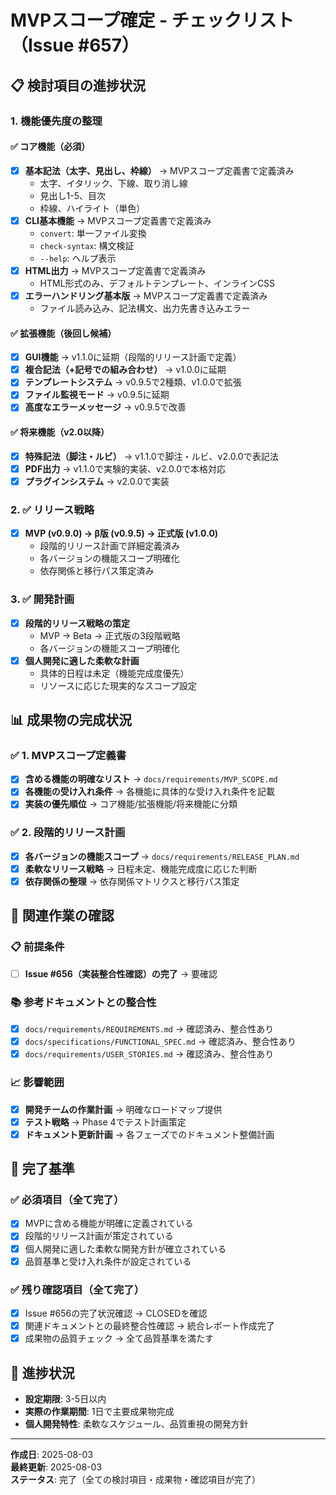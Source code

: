 # MVPスコープ確定 - チェックリスト（Issue #657）

## 📋 検討項目の進捗状況

### 1. 機能優先度の整理

#### ✅ コア機能（必須）
- [x] **基本記法（太字、見出し、枠線）** → MVPスコープ定義書で定義済み
  - 太字、イタリック、下線、取り消し線
  - 見出し1-5、目次
  - 枠線、ハイライト（単色）
- [x] **CLI基本機能** → MVPスコープ定義書で定義済み
  - `convert`: 単一ファイル変換
  - `check-syntax`: 構文検証
  - `--help`: ヘルプ表示
- [x] **HTML出力** → MVPスコープ定義書で定義済み
  - HTML形式のみ、デフォルトテンプレート、インラインCSS
- [x] **エラーハンドリング基本版** → MVPスコープ定義書で定義済み
  - ファイル読み込み、記法構文、出力先書き込みエラー

#### ✅ 拡張機能（後回し候補）
- [x] **GUI機能** → v1.1.0に延期（段階的リリース計画で定義）
- [x] **複合記法（+記号での組み合わせ）** → v1.0.0に延期
- [x] **テンプレートシステム** → v0.9.5で2種類、v1.0.0で拡張
- [x] **ファイル監視モード** → v0.9.5に延期
- [x] **高度なエラーメッセージ** → v0.9.5で改善

#### ✅ 将来機能（v2.0以降）
- [x] **特殊記法（脚注・ルビ）** → v1.1.0で脚注・ルビ、v2.0.0で表記法
- [x] **PDF出力** → v1.1.0で実験的実装、v2.0.0で本格対応
- [x] **プラグインシステム** → v2.0.0で実装

### 2. ✅ リリース戦略
- [x] **MVP (v0.9.0) → β版 (v0.9.5) → 正式版 (v1.0.0)** 
  - 段階的リリース計画で詳細定義済み
  - 各バージョンの機能スコープ明確化
  - 依存関係と移行パス策定済み

### 3. ✅ 開発計画
- [x] **段階的リリース戦略の策定**
  - MVP → Beta → 正式版の3段階戦略
  - 各バージョンの機能スコープ明確化
- [x] **個人開発に適した柔軟な計画**
  - 具体的日程は未定（機能完成度優先）
  - リソースに応じた現実的なスコープ設定

## 📊 成果物の完成状況

### ✅ 1. MVPスコープ定義書
- [x] **含める機能の明確なリスト** → `docs/requirements/MVP_SCOPE.md`
- [x] **各機能の受け入れ条件** → 各機能に具体的な受け入れ条件を記載
- [x] **実装の優先順位** → コア機能/拡張機能/将来機能に分類

### ✅ 2. 段階的リリース計画
- [x] **各バージョンの機能スコープ** → `docs/requirements/RELEASE_PLAN.md`
- [x] **柔軟なリリース戦略** → 日程未定、機能完成度に応じた判断
- [x] **依存関係の整理** → 依存関係マトリクスと移行パス策定

## 🔗 関連作業の確認

### 📋 前提条件
- [ ] **Issue #656（実装整合性確認）の完了** → 要確認

### 📚 参考ドキュメントとの整合性
- [x] `docs/requirements/REQUIREMENTS.md` → 確認済み、整合性あり
- [x] `docs/specifications/FUNCTIONAL_SPEC.md` → 確認済み、整合性あり  
- [x] `docs/requirements/USER_STORIES.md` → 確認済み、整合性あり

### 📈 影響範囲
- [x] **開発チームの作業計画** → 明確なロードマップ提供
- [x] **テスト戦略** → Phase 4でテスト計画策定
- [x] **ドキュメント更新計画** → 各フェーズでのドキュメント整備計画

## 🎯 完了基準

### ✅ 必須項目（全て完了）
- [x] MVPに含める機能が明確に定義されている
- [x] 段階的リリース計画が策定されている
- [x] 個人開発に適した柔軟な開発方針が確立されている
- [x] 品質基準と受け入れ条件が設定されている

### ✅ 残り確認項目（全て完了）
- [x] Issue #656の完了状況確認 → CLOSEDを確認
- [x] 関連ドキュメントとの最終整合性確認 → 統合レポート作成完了
- [x] 成果物の品質チェック → 全て品質基準を満たす

## 📅 進捗状況
- **設定期限**: 3-5日以内
- **実際の作業期間**: 1日で主要成果物完成
- **個人開発特性**: 柔軟なスケジュール、品質重視の開発方針

---

**作成日**: 2025-08-03  
**最終更新**: 2025-08-03  
**ステータス**: 完了（全ての検討項目・成果物・確認項目が完了）